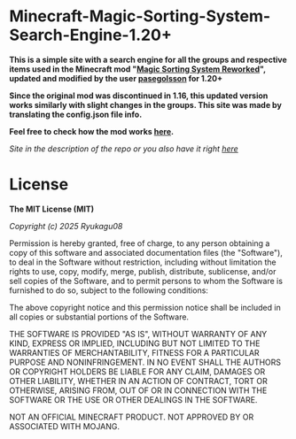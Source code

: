 # Minecraft-Magic-Sorting-System-Search-Engine-1.20+

**This is a simple site with a search engine for all the groups and respective items used in the Minecraft mod "[Magic Sorting System Reworked](https://modrinth.com/datapack/magic-sorting-system-reworked-1.20)", updated and modified by the user [pasegolsson](https://modrinth.com/user/pesegolsson) for 1.20+**

**Since the original mod was discontinued in 1.16, this updated version works similarly with slight changes in the groups. This site was made by translating the config.json file info.**

**Feel free to check how the mod works [here](https://github.com/jhuckaby/magic-sorting-system).**

_Site in the description of the repo or you also have it right [here](https://mss-sorter.vercel.app)_

# License

**The MIT License (MIT)**

*Copyright (c) 2025 Ryukagu08*

Permission is hereby granted, free of charge, to any person obtaining a copy of this software and associated documentation files (the "Software"), to deal in the Software without restriction, including without limitation the rights to use, copy, modify, merge, publish, distribute, sublicense, and/or sell copies of the Software, and to permit persons to whom the Software is furnished to do so, subject to the following conditions:

The above copyright notice and this permission notice shall be included in all copies or substantial portions of the Software.

THE SOFTWARE IS PROVIDED "AS IS", WITHOUT WARRANTY OF ANY KIND, EXPRESS OR IMPLIED, INCLUDING BUT NOT LIMITED TO THE WARRANTIES OF MERCHANTABILITY, FITNESS FOR A PARTICULAR PURPOSE AND NONINFRINGEMENT. IN NO EVENT SHALL THE AUTHORS OR COPYRIGHT HOLDERS BE LIABLE FOR ANY CLAIM, DAMAGES OR OTHER LIABILITY, WHETHER IN AN ACTION OF CONTRACT, TORT OR OTHERWISE, ARISING FROM, OUT OF OR IN CONNECTION WITH THE SOFTWARE OR THE USE OR OTHER DEALINGS IN THE SOFTWARE.

NOT AN OFFICIAL MINECRAFT PRODUCT. NOT APPROVED BY OR ASSOCIATED WITH MOJANG.

